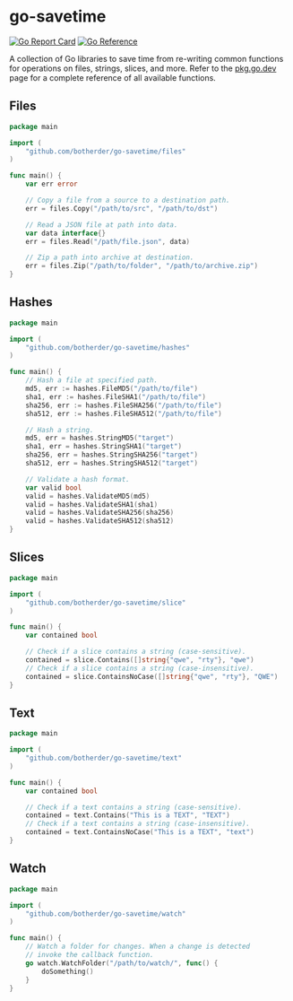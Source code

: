 # go-savetime

[![Go Report Card](https://goreportcard.com/badge/github.com/botherder/go-savetime)](https://goreportcard.com/report/github.com/botherder/go-savetime)
[![Go Reference](https://pkg.go.dev/badge/github.com/botherder/go-savetime.svg)](https://pkg.go.dev/github.com/botherder/go-savetime)

A collection of Go libraries to save time from re-writing common functions for operations on files, strings, slices, and more. Refer to the [pkg.go.dev](https://pkg.go.dev/github.com/botherder/go-savetime) page for a complete reference of all available functions.

## Files

```go
package main

import (
    "github.com/botherder/go-savetime/files"
)

func main() {
    var err error

    // Copy a file from a source to a destination path.
    err = files.Copy("/path/to/src", "/path/to/dst")

    // Read a JSON file at path into data.
    var data interface{}
    err = files.Read("/path/file.json", data)

    // Zip a path into archive at destination.
    err = files.Zip("/path/to/folder", "/path/to/archive.zip")
}
```

## Hashes

```go
package main

import (
    "github.com/botherder/go-savetime/hashes"
)

func main() {
    // Hash a file at specified path.
    md5, err := hashes.FileMD5("/path/to/file")
    sha1, err := hashes.FileSHA1("/path/to/file")
    sha256, err := hashes.FileSHA256("/path/to/file")
    sha512, err := hashes.FileSHA512("/path/to/file")

    // Hash a string.
    md5, err = hashes.StringMD5("target")
    sha1, err = hashes.StringSHA1("target")
    sha256, err = hashes.StringSHA256("target")
    sha512, err = hashes.StringSHA512("target")

    // Validate a hash format.
    var valid bool
    valid = hashes.ValidateMD5(md5)
    valid = hashes.ValidateSHA1(sha1)
    valid = hashes.ValidateSHA256(sha256)
    valid = hashes.ValidateSHA512(sha512)
}
```

## Slices

```go
package main

import (
    "github.com/botherder/go-savetime/slice"
)

func main() {
    var contained bool

    // Check if a slice contains a string (case-sensitive).
    contained = slice.Contains([]string{"qwe", "rty"}, "qwe")
    // Check if a slice contains a string (case-insensitive).
    contained = slice.ContainsNoCase([]string{"qwe", "rty"}, "QWE")
}
```

## Text

```go
package main

import (
    "github.com/botherder/go-savetime/text"
)

func main() {
    var contained bool

    // Check if a text contains a string (case-sensitive).
    contained = text.Contains("This is a TEXT", "TEXT")
    // Check if a text contains a string (case-insensitive).
    contained = text.ContainsNoCase("This is a TEXT", "text")
}
```

## Watch

```go
package main

import (
    "github.com/botherder/go-savetime/watch"
)

func main() {
    // Watch a folder for changes. When a change is detected
    // invoke the callback function.
    go watch.WatchFolder("/path/to/watch/", func() {
        doSomething()
    }
}
```
